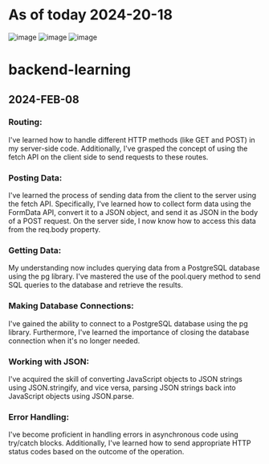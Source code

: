 # As of today 2024-20-18

![image](https://github.com/neuroben/backend-learning/assets/78758122/1428b3a5-cd26-4cf0-b842-424bf3aad559)
![image](https://github.com/neuroben/backend-learning/assets/78758122/0f4e53cd-b72d-41d4-bb90-b4c5c3eb3182)
![image](https://github.com/neuroben/backend-learning/assets/78758122/18888864-1257-4fb9-861f-afe1290edf00)




# backend-learning

## 2024-FEB-08

### Routing: 
I've learned how to handle different HTTP methods (like GET and POST) in my server-side code. Additionally, I've grasped the concept of using the fetch API on the client side to send requests to these routes.

### Posting Data: 
I've learned the process of sending data from the client to the server using the fetch API. Specifically, I've learned how to collect form data using the FormData API, convert it to a JSON object, and send it as JSON in the body of a POST request. On the server side, I now know how to access this data from the req.body property.

### Getting Data: 
My understanding now includes querying data from a PostgreSQL database using the pg library. I've mastered the use of the pool.query method to send SQL queries to the database and retrieve the results.

### Making Database Connections: 
I've gained the ability to connect to a PostgreSQL database using the pg library. Furthermore, I've learned the importance of closing the database connection when it's no longer needed.

### Working with JSON: 
I've acquired the skill of converting JavaScript objects to JSON strings using JSON.stringify, and vice versa, parsing JSON strings back into JavaScript objects using JSON.parse.

### Error Handling: 
I've become proficient in handling errors in asynchronous code using try/catch blocks. Additionally, I've learned how to send appropriate HTTP status codes based on the outcome of the operation.

